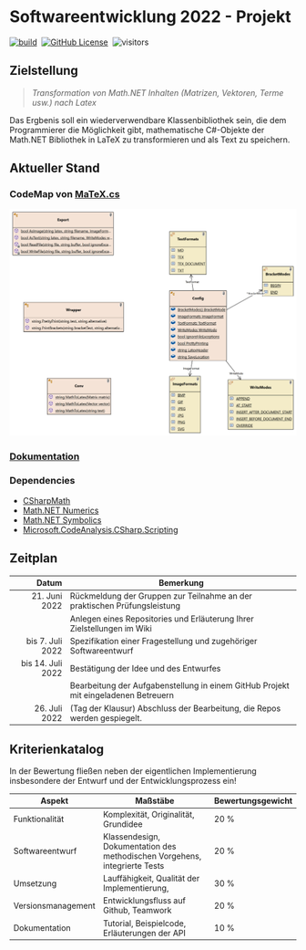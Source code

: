 
# Softwareentwicklung 2022 - Projekt

[![build](https://github.com/Ifi-Softwareentwicklung-SoSe2022/SWE22_Projekt/actions/workflows/build.yml/badge.svg?branch=main)](https://github.com/Ifi-Softwareentwicklung-SoSe2022/SWE22_Projekt/actions/workflows/build.yml)&nbsp;
[![GitHub License](https://img.shields.io/badge/license-MIT-green)](LICENSE)&nbsp;
![visitors](https://visitor-badge.laobi.icu/badge?page_id=Ifi-Softwareentwicklung-SoSe2022/SWE22_Projekt/devlop)&nbsp;

## Zielstellung

>*Transformation von Math.NET Inhalten (Matrizen, Vektoren, Terme usw.) nach Latex*

Das Ergbenis soll ein wiederverwendbare Klassenbibliothek sein, die dem Programmierer die Möglichkeit gibt, mathematische C#-Objekte der Math.NET Bibliothek in LaTeX zu transformieren und als Text zu speichern.

## Aktueller Stand

### CodeMap von [MaTeX.cs](/src/MaTeX/MaTeX.cs)

![](img/MaTeX_CodeMap.png)

### [Dokumentation](/docs/Dokumentation.md)

### Dependencies

- [CSharpMath](https://www.nuget.org/packages/CSharpMath)
- [Math.NET Numerics](https://www.nuget.org/packages/MathNet.Numerics)
- [Math.NET Symbolics](https://www.nuget.org/packages/MathNet.Symbolics)
- [Microsoft.CodeAnalysis.CSharp.Scripting](https://www.nuget.org/packages/Microsoft.CodeAnalysis.CSharp.Scripting)

## Zeitplan

|             Datum | Bemerkung                                                                           |
| -----------------:| ----------------------------------------------------------------------------------- |
|     21. Juni 2022 | Rückmeldung der Gruppen zur Teilnahme an der praktischen Prüfungsleistung           |
|                   | Anlegen eines Repositories und Erläuterung Ihrer Zielstellungen im Wiki             |
|  bis 7. Juli 2022 | Spezifikation einer Fragestellung und zugehöriger Softwareentwurf                   |
| bis 14. Juli 2022 | Bestätigung der Idee und des Entwurfes                                              |
|                   | Bearbeitung der Aufgabenstellung in einem GitHub Projekt mit eingeladenen Betreuern |
|     26. Juli 2022 | (Tag der Klausur) Abschluss der Bearbeitung, die Repos werden gespiegelt.           | 

## Kriterienkatalog

In der Bewertung fließen neben der eigentlichen Implementierung insbesondere der Entwurf und der Entwicklungsprozess ein!

| Aspekt             | Maßstäbe                                                                   | Bewertungsgewicht |
| ------------------ | -------------------------------------------------------------------------- | ----------------- |
| Funktionalität     | Komplexität, Originalität, Grundidee                                       | 20 %              |
| Softwareentwurf    | Klassendesign, Dokumentation des methodischen Vorgehens, integrierte Tests | 20 %              |
| Umsetzung          | Lauffähigkeit, Qualität der Implementierung,                               | 30 %              |
| Versionsmanagement | Entwicklungsfluss auf Github, Teamwork                                     | 20 %              |
| Dokumentation      | Tutorial, Beispielcode, Erläuterungen der API                              | 10 %              |
